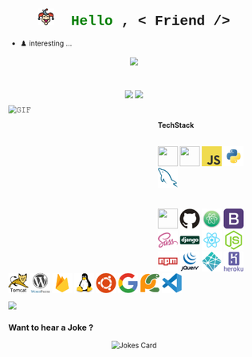 <h1 align="center" style="font-family: courier">
  <a target="_blank">
    <img src="pac.png" width="33px" height="33px" style="max-width:100%;">
  </a>
  <span style="color: green !important;">&nbsp;Hello</span> , &lt; Friend /&gt;
</h1>
<!-- <h1 align="center">
  <img src="devbrain.gif" width="40px" style="position: relative; top: 10px;"/>
</h1> -->

- ♟️ interesting ...

<p align="center">
  <img src="https://github.com/Mastermindx33/Mastermindx33/blob/main/MasterSignP.png">
</p>

<br>
<p align="center">
  <a>
    <img align="center" src="https://github-readme-streak-stats.herokuapp.com/?user=Mastermindx33&theme=chartreuse-dark&hide_border=true" />
  </a>
  <a>
    <img align="center" src="https://github-readme-stats.vercel.app/api/top-langs/?username=Mastermindx33&text_color=FFFFFF&bg_color=000000&title_color=94b4a4&langs_count=15&layout=compact&hide_border=true" />
  </a>
</p>

<a target="_blank"><img align="left" height="300" width="300" alt="𝙶𝙸𝙵" src="https://github.com/JayantGoel001/JayantGoel001/blob/master/GIF/github.gif"></a>

<br/>

**TechStack**  
<br/>
<br/>
<code><img height="40" width="40" src="https://github.com/Mastermindx33/Mastermindx33/blob/main/icons/html5/html5-original.svg"></code>
<code><img height="40" width="40" src="https://cdn.iconscout.com/icon/free/png-256/css-131-722685.png"></code>
<code><img height="40" width="40" src="https://raw.githubusercontent.com/github/explore/80688e429a7d4ef2fca1e82350fe8e3517d3494d/topics/javascript/javascript.png"></code>
<code><img height="40" width="40" src="https://raw.githubusercontent.com/github/explore/80688e429a7d4ef2fca1e82350fe8e3517d3494d/topics/python/python.png"></code>
<code><img height="40" width="40" src="icons/mysql/mysql-original.svg"></code>

#

<code><img height="40" width="40" src="https://upload.wikimedia.org/wikipedia/commons/thumb/3/3f/Git_icon.svg/1024px-Git_icon.svg.png"></code>
<code><img height="40" width="40" src="https://raw.githubusercontent.com/github/explore/80688e429a7d4ef2fca1e82350fe8e3517d3494d/topics/github-api/github-api.png"></code>
<code><img height="40" width="40" src="https://raw.githubusercontent.com/github/explore/80688e429a7d4ef2fca1e82350fe8e3517d3494d/topics/atom/atom.png"></code>
<code><img height="40" width="40" src="https://raw.githubusercontent.com/github/explore/80688e429a7d4ef2fca1e82350fe8e3517d3494d/topics/bootstrap/bootstrap.png"></code>
<code><img height="40" width="40" src="https://raw.githubusercontent.com/github/explore/80688e429a7d4ef2fca1e82350fe8e3517d3494d/topics/sass/sass.png"></code>
<code><img height="40" width="40" src="icons/django/django-original.svg"></code>
<code><img height="40" width="40" src="https://raw.githubusercontent.com/github/explore/80688e429a7d4ef2fca1e82350fe8e3517d3494d/topics/react/react.png"></code>
<code><img height="40" width="40" src="icons/nodejs/nodejs-original.svg"></code>
<code><img height="40" width="40" src="icons/npm/npm-original-wordmark.svg"></code>
<code><img height="40" width="40" src="icons/jquery/jquery-original-wordmark.svg"></code>
<code><img height="40" width="40" src="icons/netlify/netlify.png"></code>
<code><img height="40" width="40" src="icons/heroku/heroku-plain-wordmark.svg"></code>
<code><img height="40" width="40" src="icons/tomcat/tomcat-original-wordmark.svg"></code>
<code><img height="40" width="40" src="icons/wordpress/wordpress-original.svg"></code>
<code><img height="40" width="40" src="https://raw.githubusercontent.com/github/explore/80688e429a7d4ef2fca1e82350fe8e3517d3494d/topics/firebase/firebase.png"></code>
<code><img height="40" width="40" src="icons/linux/linux-original.svg"></code>
<code><img height="40" width="40" src="https://raw.githubusercontent.com/github/explore/80688e429a7d4ef2fca1e82350fe8e3517d3494d/topics/ubuntu/ubuntu.png"></code>
<code><img height="40" width="40" src="icons/google/google-original.svg"></code>
<code><img height="40" width="40" src="icons/pycharm/pycharm-original.svg"></code>
<code><img height="40" width="40" src="icons/vscode/vscode-original.svg"></code>
<br/>

![](https://github.com/Mastermindx33/Mastermindx33/blob/main/github-contribution-grid-snake.svg)

### Want to hear a Joke ?
<p align="center">
  <img src="https://readme-jokes.vercel.app/api" alt="Jokes Card" max-width="100%" max-height="100%"/>
</p>
